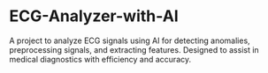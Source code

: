 # ECG-Analyzer-with-AI
A project to analyze ECG signals using AI for detecting anomalies, preprocessing signals, and extracting features. Designed to assist in medical diagnostics with efficiency and accuracy.
